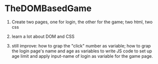 # TheDOMBasedGame
1. Create two pages, one for login, the other for the game; two html, two css

2. learn a lot about DOM and CSS

3. still improve: how to grap the "click" number as variable; how to grap the login page's name and age as variables to write JS code to set up age limit and apply input-name of login as variable for the game page.